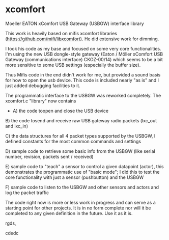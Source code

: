 # xcomfort
Moeller EATON xComfort USB Gateway (USBGW) interface library

This work is heavily based on mifis xcomfort libraries (https://github.com/mifi/libxcomfort). He did extensive work for dimming. 

I took his code as my base and focused on some very core functionalities. I'm using the new USB dongle-style gateway (Eaton / Möller xComfort USB Gateway (communications interface) CKOZ-00/14) which seems to be a bit more sensitive to some USB settings (especially the buffer size). 

Thus Mifis code in the end didn't work for me, but provided a sound basis for how to open the usb device. This code is included nearly "as is" and I just added debugging facilities to it. 

The programmatic interface to the USBGW was reworked completely. The xcomfort.c "library" now contains 

* A) the code toopen and close the USB device

B) the code tosend and receive raw USB gateway radio packets (lxc_out and lxc_in)

C) the data structures for all 4 packet types supported by the USBGW, I defined constants for the most common commands and settings

D) sample code to retrieve some basic info from the USBGW (like serial number, revision, packets sent / received)

E) sample code to "teach" a sensor to control a given datapoint (actor), this demonstrates the programmatic use of "basic mode"; I did this to test the core functionality with just a sensor (pushbutton) and the USBGW

F) sample code to listen to the USBGW and other sensors and actors and log the packet traffic

The code right now is more or less work in progress and can serve as a starting point for other projects. It is in no form complete nor will it be completed to any given definition in the future. Use it as it is.

rgds,

cdedc
